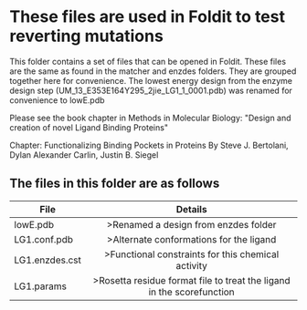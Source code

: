 # These files are used in Foldit to test reverting mutations

This folder contains a set of files that can be opened in 
Foldit. These files are the same as found in the matcher and enzdes folders.
They are grouped together here for convenience. The lowest energy
design from the enzyme design step (UM_13_E353E164Y295_2jie_LG1_1_0001.pdb)
was renamed for convenience to lowE.pdb

Please see the book chapter in Methods in Molecular Biology:
"Design and creation of novel Ligand Binding Proteins"

Chapter: Functionalizing Binding Pockets in Proteins
By Steve J. Bertolani,
   Dylan Alexander Carlin,
   Justin B. Siegel


## The files in this folder are as follows
|File			| Details 				|
|-----------|:-------------------:|
|lowE.pdb		|>Renamed a design from enzdes folder|
|LG1.conf.pdb		|>Alternate conformations for the ligand|
|LG1.enzdes.cst		|>Functional constraints for this chemical activity|
|LG1.params		|>Rosetta residue format file to treat the ligand in the scorefunction|


